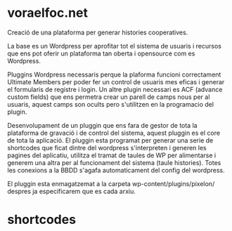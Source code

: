 # voraelfoc.net
Creació de una plataforma per generar histories cooperatives.



La base es un Wordpress per aprofitar tot el sistema de usuaris i recursos que ens pot oferir un plataforma tan oberta i opensource com es Wordpress.

Pluggins Wordpress necessaris perque la plaforma funcioni correctament Ultimate Members per poder fer un control de usuaris mes eficas i generar el formularis de registre i login.
Un altre plugin necessari es ACF (advance custom fields) que ens permetra crear un parell de camps nous per al usuaris, aquest camps son ocults pero s'utilitzen en la programacio del plugin.


Desenvolupament de un pluggin que ens fara de gestor de tota la plataforma de gravació i de control del sistema, aquest pluggin es el core de tota la aplicació.
El pluggin esta programat per generar una serie de shortcodes que ficat dintre del wordpress s'interpreten i generen les pagines del aplicatiu,  utilitza el tramat de taules de WP per alimentarse i generem una altra per al funcionament del sistema  (taule histories). Totes les conexions a la BBDD s'agafa automaticament del config del wordpress.

El pluggin esta enmagatzemat a la carpeta  wp-content/plugins/pixelon/ despres ja especificarem que es cada arxiu.


# shortcodes


